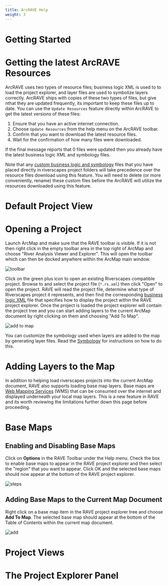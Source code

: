```yaml
---
title: ArcRAVE Help
weight: 3
---
```


# Getting Started

# Getting the latest ArcRAVE Resources

ArcRAVE uses two types of resource files; business logic XML is used to to load the project explorer, and layer files are used to symbolize layers correctly. ArcRAVE ships with copies of these two types of files, but give nthat they are updated frequently, its important to keep these files up to date. You can use the `Update Resources` feature directly within ArcRAVE to get the latest versions of these files:

1. Ensure that you have an active internet connection.
1. Choose `Update Resources` from the help menu on the ArcRAVE toolbar.
1. Confirm that you want to download the latest resource files.
1. Wait for the confirmation of how many files were downloaded. 

If the final message reports that 0 files were updated then you already have the latest business logic XML and symbology files.

Note that any [custom business logic and symbology]({{site.baseurl}}/Technical_Reference/business-logic.html#customizing-business-logic--refreshing-the-project-explorer) files that you have placed directly in riverscapes project folders will take precedence over the resource files download using this feature. You will need to delete (or more conveniently, rename) these custom files before the ArcRAVE will utilize the resources downloaded using this feature.

# Default Project View

# Opening a Project

Launch ArcMap and make sure that the RAVE toolbar is visible. If it is not then right click in the empty toolbar area in the top right of ArcMap and choose "River Analysis Viewer and Explorer". This will open the toolbar which can then be docked anywhere within the ArcMap main window.

![toolbar]({{site.baseurl}}/assets/images/toolbar.png)

Click on the green plus icon to open an existing Riverscapes compatible project. Browse to and select the project file (`*.rs.xml`) then click "Open" to open the project. RAVE will read the project file, determine what type of Riverscapes project it represents, and then find the corresponding [business logic XML](business-logic.xml) file that specifies how to display the project within the RAVE project explorer. Once the project is loaded the project explorer will contain the project tree and you can start adding layers to the current ArcMap document by right clicking on them and choosing "Add To Map".

![add to map]({{site.baseurl}}/assets/images/add_to_map.png)

You can customize the symbology used when layers are added to the map by generating layer files. Read the [Symbology](symbology.html) for instructions on how to do this.

# Adding Layers to the Map


In addition to helping load riverscapes projects into the current ArcMap document, RAVE also supports loading base map layers.
Base maps are [Web Mapping Services](https://en.wikipedia.org/wiki/Web_Map_Service) (WMS) that can be consumed over the internet and displayed underneath your local map layers. This is a new feature in RAVE and its worth reviewing the limitations further down this page before proceeding.

# Base Maps

## Enabling and Disabling Base Maps

Click on **Options** in the RAVE Toolbar under the Help menu. Check the box to enable base maps to appear in the RAVE project 
explorer and then select the "region" that you want to appear. Click OK and the selected base maps should now appear at the bottom of the RAVE project explorer.

![steps]({{site.baseurl}}/assets/images/base_maps_steps.png)

## Adding Base Maps to the Current Map Document

Right click on a base map item in the RAVE project explorer tree and choose **Add To Map**. The selected base map should appear at the bottom of the Table of Contents within the current map document.

![add]({{site.baseurl}}assets/images/add_base_map.png)


# Project Views

# The Project Explorer Panel